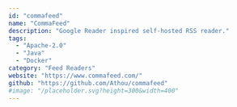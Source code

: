 ```yaml
---
id: "commafeed"
name: "CommaFeed"
description: "Google Reader inspired self-hosted RSS reader."
tags:
  - "Apache-2.0"
  - "Java"
  - "Docker"
category: "Feed Readers"
website: "https://www.commafeed.com/"
github: "https://github.com/Athou/commafeed"
#image: "/placeholder.svg?height=300&width=400"
---
```



